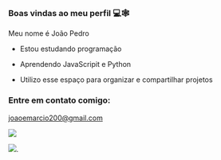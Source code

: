 ### Boas vindas ao meu perfil 💻🕸️

Meu nome é João Pedro

- Estou estudando programação

- Aprendendo JavaScripit e Python

- Utilizo esse espaço para organizar e compartilhar projetos

### Entre em contato comigo:
joaoemarcio200@gmail.com

![](https://media1.tenor.com/m/FFuFhsmGHUYAAAAd/busy.gif)

![](https://scratch.mit.edu/projects/1027189772).


